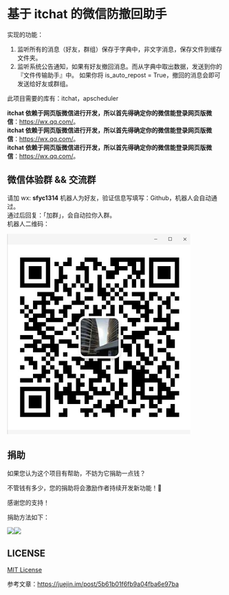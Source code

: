# 基于 itchat 的微信防撤回助手



实现的功能：

1. 监听所有的消息（好友，群组）保存于字典中，非文字消息，保存文件到缓存文件夹。
2. 监听系统公告通知，如果有好友撤回消息。而从字典中取出数据，发送到你的『文件传输助手』中。
    如果你将 is_auto_repost = True，撤回的消息会即可发送给好友或群组。

此项目需要的库有：itchat，apscheduler

**itchat 依赖于网页版微信进行开发，所以首先得确定你的微信能登录网页版微信**：<https://wx.qq.com/>。  
**itchat 依赖于网页版微信进行开发，所以首先得确定你的微信能登录网页版微信**：<https://wx.qq.com/>。  
**itchat 依赖于网页版微信进行开发，所以首先得确定你的微信能登录网页版微信**：<https://wx.qq.com/>。




## 微信体验群 && 交流群
请加 wx: **sfyc1314** 机器人为好友，验证信息写填写：Github，机器人会自动通过。  
通过后回复：「加群」，会自动拉你入群。  
机器人二维码： 

![微信交流群](https://raw.githubusercontent.com/sfyc23/image/master/vlog/20190614125724.png)  

## 捐助
如果您认为这个项目有帮助，不妨为它捐助一点钱？

不管钱有多少，您的捐助将会激励作者持续开发新功能！🎉

感谢您的支持！

捐助方法如下：

![](http://vlog.sfyc23.xyz/wechat_everyday/donation_wechat.png?imageView2/0/w/300/h/300)![](http://vlog.sfyc23.xyz/wechat_everyday/donation_alipay.png?imageView2/0/w/300/h/300)


## LICENSE
[MIT License](https://github.com/sfyc23/WechatAddGroupHelper/blob/master/LICENSE)

参考文章：https://juejin.im/post/5b61b01f6fb9a04fba6e97ba




